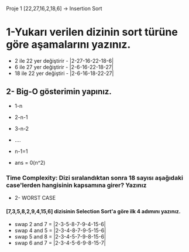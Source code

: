Proje 1
[22,27,16,2,18,6] -> Insertion Sort

# 1-Yukarı verilen dizinin sort türüne göre aşamalarını yazınız. #

- 2 ile 22 yer değiştirir - |2-27-16-22-18-6| 
- 6 ile 27 yer değiştirir - |2-6-16-22-18-27| 
- 18 ile 22 yer değiştiri - |2-6-16-18-22-27|

## 2- Big-O gösterimin yapınız. ##

- 1-n
- 2-n-1
- 3-n-2
- ....
- n-1=1 

- ans = 0(n^2)

### Time Complexity: Dizi sıralandıktan sonra 18 sayısı aşağıdaki case'lerden hangisinin kapsamına girer? Yazınız ###

- 2- WORST CASE 

#### [7,3,5,8,2,9,4,15,6] dizisinin Selection Sort'a göre ilk 4 adımını yazınız. ####

- swap 2 and 7 = |2-3-5-8-7-9-4-15-6|
- swap 4 and 5 = |2-3-4-8-7-9-5-15-6|
- swap 5 and 8 = |2-3-4-5-7-9-8-15-6|
- swap 6 and 7 = |2-3-4-5-6-9-8-15-7|





